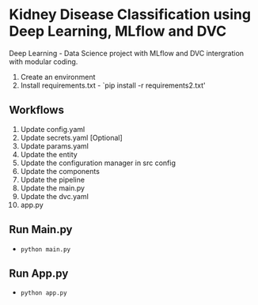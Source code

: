 # Kidney Disease Classification using Deep Learning, MLflow and DVC
Deep Learning - Data Science project with MLflow and DVC intergration with modular coding. 

1. Create an environment
2. Install requirements.txt - `pip install -r requirements2.txt'

## Workflows
1. Update config.yaml
2. Update secrets.yaml [Optional]
3. Update params.yaml
4. Update the entity
5. Update the configuration manager in src config
6. Update the components
7. Update the pipeline
8. Update the main.py
9. Update the dvc.yaml
10. app.py

## Run Main.py
- `python main.py`

## Run App.py
- `python app.py`
